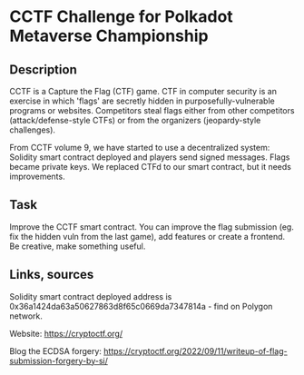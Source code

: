# CCTF Challenge for Polkadot Metaverse Championship

## Description
CCTF is a Capture the Flag (CTF) game. CTF in computer security is an exercise in which 'flags' are secretly hidden in purposefully-vulnerable programs or websites. Competitors steal flags either from other competitors (attack/defense-style CTFs) or from the organizers (jeopardy-style challenges).

From CCTF volume 9, we have started to use a decentralized system: Solidity smart contract deployed and players send signed messages. Flags became private keys. We replaced CTFd to our smart contract, but it needs improvements. 

## Task

Improve the CCTF smart contract. You can improve the flag submission (eg. fix the hidden vuln from the last game), add features or create a frontend. Be creative, make something useful.


## Links, sources

Solidity smart contract deployed address is 0x36a1424da63a50627863d8f65c0669da7347814a - find on Polygon network.

Website: https://cryptoctf.org/

Blog the ECDSA forgery: https://cryptoctf.org/2022/09/11/writeup-of-flag-submission-forgery-by-si/

